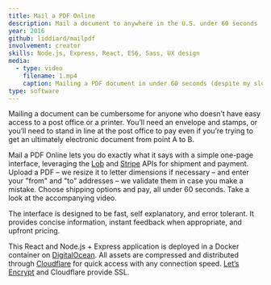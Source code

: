 ```yaml
---
title: Mail a PDF Online
description: Mail a document to anywhere in the U.S. under 60 seconds
year: 2016
github: liddiard/mailpdf
involvement: creator
skills: Node.js, Express, React, ES6, Sass, UX design
media:
  - type: video
    filename: 1.mp4
    caption: Mailing a PDF document in under 60 seconds (despite my slow typing)
type: software
---
```


Mailing a document can be cumbersome for anyone who doesn’t have easy access to a post office or a printer. You’ll need an envelope and stamps, or you’ll need to stand in line at the post office to pay even if you’re trying to get an ultimately electronic document from point A to B.

Mail a PDF Online lets you do exactly what it says with a simple one-page interface, leveraging the [Lob](https://lob.com/) and [Stripe](https://stripe.com/) APIs for shipment and payment. Upload a PDF – we resize it to letter dimensions if necessary – and enter your "from" and "to" addresses – we validate them in case you make a mistake. Choose shipping options and pay, all under 60 seconds. Take a look at the accompanying video.

The interface is designed to be fast, self explanatory, and error tolerant. It provides concise information, instant feedback when appropriate, and upfront pricing.

This React and Node.js + Express application is deployed in a Docker container on [DigitalOcean](https://digitalocean.com/). All assets are compressed and distributed through [Cloudflare](https://cloudflare.com/) for quick access with any connection speed. [Let’s Encrypt](https://letsencrypt.org/) and Cloudflare provide SSL.
